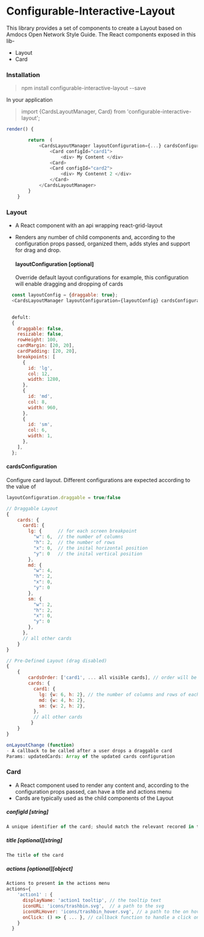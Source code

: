 # Configurable-Interactive-Layout

This library provides a set of components to create a Layout based on Amdocs Open Network Style Guide.
The React components exposed in this lib-

  - Layout
  - Card


### Installation
> npm install configurable-interactive-layout --save

In your application
> import {CardsLayoutManager, Card} from 'configurable-interactive-layout';

```javascript
render() {

        return  (
            <CardsLayoutManager layoutConfiguration={...} cardsConfiguration={...} >
                <Card configId="card1">
                    <div> My Content </div>
                <Card>
                <Card configId="card2">
                    <div> My Contennt 2 </div>
                </Card>
            </CardsLayoutManager>
        }
    }
```

### Layout

  - A React component with an api wrapping react-grid-layout
  - Renders any number of child components and, according to the configuration props passed, organized them, adds styles and support for drag and drop.

    #### layoutConfiguration [optional]
    Override default layout configurations
    for example, this configuration will enable dragging and dropping of cards
```javascript
  const layoutConfig = {draggable: true};          
  <CardsLayoutManager layoutConfiguration={layoutConfig} cardsConfiguration={...} >
                
```
```javascript
  defult:
  {
    draggable: false,
    resizable: false,
    rowHeight: 100,
    cardMargin: [20, 20],
    cardPadding: [20, 20],
    breakpoints: [
      {
        id: 'lg',
        col: 12,
        width: 1280,
      },
      {
        id: 'md',
        col: 8,
        width: 960,
      },
      {
        id: 'sm',
        col: 6,
        width: 1,
      },
    ],
  };
```
   #### cardsConfiguration  
   Configure card layout.
   Different configurations are expected according to the value of 
   ```javascript
   layoutConfiguration.draggable = true/false
   ```
   
   ```javascript
   // Draggable Layout
   {
       cards: {
         card1: {
           lg: {      // for each screen breakpoint
             "w": 6,  // the number of columns
             "h": 2,  // the number of rows
             "x": 0,  // the inital horizontal position
             "y": 0   // the inital vertical position
           },
           md: {
             "w": 4,
             "h": 2,
             "x": 0,
             "y": 0
           },
           sm: {
             "w": 2,
             "h": 2,
             "x": 0,
             "y": 0
           },
         },
         // all other cards
       }
   }
  ```
  
 ```javascript
 // Pre-Defined Layout (drag disabled)
 {
     {
         cardsOrder: ['card1', ... all visible cards], // order will be optimized from left to right, top to bottom
         cards: {
           card1: {
             lg: {w: 6, h: 2}, // the number of columns and rows of each card
             md: {w: 4, h: 2},
             sm: {w: 2, h: 2},
           },
           // all other cards
          }
     }
 }
```
 
   ```javascript
   onLayoutChange (function)
   - A callback to be called after a user drops a draggable card
   Params: updatedCards: Array of the updated cards configuration
   ```
     

### Card
  - A React component used to render any content and, according to the configuration props passed, can have a title and actions menu
  - Cards are typically used as the child components of the Layout
  
  ##### configId [string]
   ```javascript
  A unique identifier of the card; should match the relevant recored in the cardsConfiguration layout prop
  ```
  
  ##### title [optional][string]
  ```javascript
  The title of the card
  ```

  ##### actions [optional][object]
  ```javascript
  Actions to present in the actions menu
  actions={
      'action1' : {    
        displayName: 'action1 tooltip', // the tooltip text
        iconURL: 'icons/trashbin.svg',  // a path to the svg
        iconURLHover: 'icons/trashbin_hover.svg', // a path to the on hover svg
        onClick: () => { ... }, // callback function to handle a click on the action 
      }
    }
  ```



